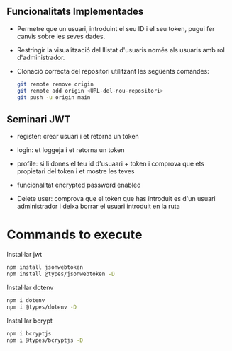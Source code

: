 ## Funcionalitats Implementades

- Permetre que un usuari, introduint el seu ID i el seu token, pugui fer canvis sobre les seves dades.
- Restringir la visualització del llistat d'usuaris només als usuaris amb rol d'administrador.
- Clonació correcta del repositori utilitzant les següents comandes:

  ```sh
  git remote remove origin
  git remote add origin <URL-del-nou-repositori>
  git push -u origin main

## Seminari JWT

- register: crear usuari i et retorna un token 

- login: et loggeja i et retorna un token 

- profile: si li dones el teu id d'usuaari + token i comprova que ets propietari del token i et mostre les teves

- funcionalitat encrypted password enabled

- Delete user: comprova que el token que has introduit es d'un usuari administrador i deixa borrar el usuari introduit en la ruta

# Commands to execute

Instal·lar jwt
```sh
npm install jsonwebtoken 
npm install @types/jsonwebtoken -D
```
Instal·lar dotenv
```sh
npm i dotenv
npm i @types/dotenv -D
```

Instal·lar bcrypt
```sh
npm i bcryptjs
npm i @types/bcryptjs -D
```

